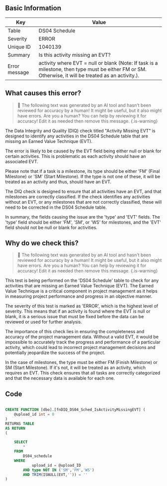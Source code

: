 ## Basic Information
| Key         | Value          |
|-------------|----------------|
| Table       | DS04 Schedule |
| Severity    | ERROR |
| Unique ID   | 1040139   |
| Summary     | Is this activity missing an EVT? |
| Error message | activity where EVT = null or blank (Note: If task is a milestone, then type must be either FM or SM. Otherwise, it will be treated as an activity.). |

## What causes this error?

> :robot: The following text was generated by an AI tool and hasn't been reviewed for accuracy by a human! It might be useful, but it also might have errors. Are you a human? You can help by reviewing it for accuracy! Edit it as needed then remove this message.
{.is-warning}

The Data Integrity and Quality (DIQ) check titled "Activity Missing EVT" is designed to identify any activities in the DS04 Schedule table that are missing an Earned Value Technique (EVT). 

The error is likely to be caused by the EVT field being either null or blank for certain activities. This is problematic as each activity should have an associated EVT. 

Please note that if a task is a milestone, its type should be either 'FM' (Final Milestone) or 'SM' (Start Milestone). If the type is not one of these, it will be treated as an activity and thus, should have an EVT. 

The DIQ check is designed to ensure that all activities have an EVT, and that milestones are correctly classified. If the check identifies any activities without an EVT, or any milestones that are not correctly classified, these will need to be corrected in the DS04 Schedule table. 

In summary, the fields causing the issue are the 'type' and 'EVT' fields. The 'type' field should be either 'FM', 'SM', or 'WS' for milestones, and the 'EVT' field should not be null or blank for activities.
## Why do we check this?

> :robot: The following text was generated by an AI tool and hasn't been reviewed for accuracy by a human! It might be useful, but it also might have errors. Are you a human? You can help by reviewing it for accuracy! Edit it as needed then remove this message.
{.is-warning}

This test is being performed on the 'DS04 Schedule' table to check for any activities that are missing an Earned Value Technique (EVT). The Earned Value Technique is a critical component in project management as it helps in measuring project performance and progress in an objective manner. 

The severity of this test is marked as 'ERROR', which is the highest level of severity. This means that if an activity is found where the EVT is null or blank, it is a serious issue that must be fixed before the data can be reviewed or used for further analysis. 

The importance of this check lies in ensuring the completeness and accuracy of the project management data. Without a valid EVT, it would be impossible to accurately track the progress and performance of a particular activity, which could lead to incorrect project management decisions and potentially jeopardize the success of the project. 

In the case of milestones, the type must be either FM (Finish Milestone) or SM (Start Milestone). If it's not, it will be treated as an activity, which requires an EVT. This check ensures that all tasks are correctly categorized and that the necessary data is available for each one.
## Code

```sql

CREATE FUNCTION [dbo].[fnDIQ_DS04_Sched_IsActivityMissingEVT] (
	@upload_id int = 0
)
RETURNS TABLE
AS RETURN
(
	
	SELECT
		*
	FROM
		DS04_schedule
	WHERE
			upload_id = @upload_ID
		AND type NOT IN ('SM','FM','WS')
		AND TRIM(ISNULL(EVT,'')) = ''
)
```
